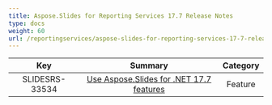 ```yaml
---
title: Aspose.Slides for Reporting Services 17.7 Release Notes
type: docs
weight: 60
url: /reportingservices/aspose-slides-for-reporting-services-17-7-release-notes/
---
```


|**Key** |**Summary** |**Category** |
| :-: | :-: | :-: |
|SLIDESRS-33534|[Use Aspose.Slides for .NET 17.7 features](https://docs.aspose.com/display/slidesnet/Aspose.Slides+for+.NET+17.7+Release+Notes)|Feature|


